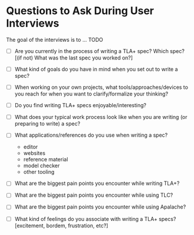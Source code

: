 # Questions to Ask During User Interviews

The goal of the interviews is to ... TODO

- [ ] Are you currently in the process of writing a TLA+ spec? Which spec? [(if
      not) What was the last spec you worked on?]
- [ ] What kind of goals do you have in mind when you set out to write a spec?
- [ ] When working on your own projects, what tools/approaches/devices to you
      reach for when you want to clarify/formalize your thinking?
- [ ] Do you find writing TLA+ specs enjoyable/interesting?
- [ ] What does your typical work process look like when you are writing (or
      preparing to write) a spec?
- [ ] What applications/references do you use when writing a spec?
  - editor
  - websites
  - reference material
  - model checker
  - other tooling
- [ ] What are the biggest pain points you encounter while writing TLA+?
- [ ] What are the biggest pain points you encounter while using TLC?
- [ ] What are the biggest pain points you encounter while using Apalache?
- [ ] What kind of feelings do you associate with writing a TLA+ specs?
      [excitement, bordem, frustration, etc?]

